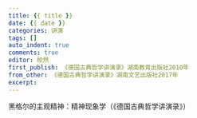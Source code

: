 ```yaml
---
title: {{ title }}
date: {{ date }}
categories: 讲演
tags: []
auto_indent: true
comments: true
editor: 皎然
first_publish: 《德国古典哲学讲演录》湖南教育出版社2010年
from_other: 《德国古典哲学讲演录》湖南文艺出版社2017年
excerpt:
---
```

黑格尔的主观精神：精神现象学（《德国古典哲学讲演录》）
